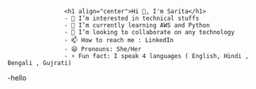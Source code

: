                    <h1 align="center">Hi 👋, I'm Sarita</h1>
                    - 👀 I’m interested in technical stuffs 
                    - 🌱 I’m currently learning AWS and Python
                    - 💞️ I’m looking to collaborate on any technology
                    - 📫 How to reach me : LinkedIn
                    - 😄 Pronouns: She/Her
                    - ⚡ Fun fact: I speak 4 languages ( English, Hindi , Bengali , Gujrati)

-hello
 
 
<!---
Daz-zler/Daz-zler is a ✨ special ✨ repository because its `README.md` (this file) appears on your GitHub profile.
You can click the Preview link to take a look at your changes.
--->
